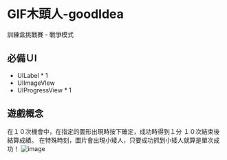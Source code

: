 # GIF木頭人-goodIdea
訓練盒挑戰賽 - 戰爭模式 

## 必備ＵI
- UILabel * 1
- UIImageVIew 
- UIProgressView * 1

## 遊戲概念

在１０次機會中，在指定的圖形出現時按下確定，成功時得到１分
１０次結束後結算成績。
在特殊時刻，圖片會出現小矮人，只要成功抓到小矮人就算是單次成功！
![image](https://github.com/ytyubox/GIFStop-goodIdea/blob/master/GIF1.gif)
